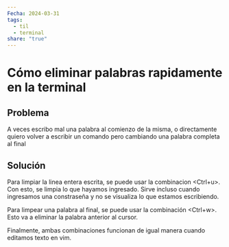 ```yaml
---
Fecha: 2024-03-31
tags:
  - til
  - terminal
share: "true"
---
```

# Cómo eliminar palabras rapidamente en la terminal 

## Problema

A veces escribo mal una palabra al comienzo de la misma, o directamente quiero volver a escribir un comando pero cambiando una palabra completa al final

## Solución

Para limpiar la linea entera escrita, se puede usar la combinacion <Ctrl+u>. Con esto, se limpia lo que hayamos ingresado. Sirve incluso cuando ingresamos una constraseña y no se visualiza lo que estamos escribiendo.

Para limpear una palabra al final, se puede usar la combinación <Ctrl+w>. Esto va a eliminar la palabra anterior al cursor.

Finalmente, ambas combinaciones funcionan de igual manera cuando editamos texto en vim.